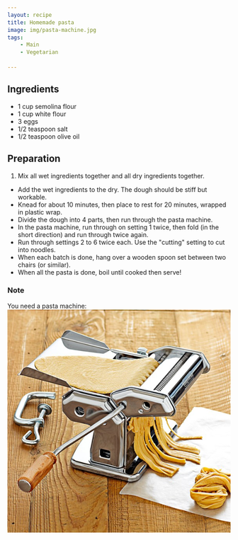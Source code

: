 ```yaml
---
layout: recipe
title: Homemade pasta
image: img/pasta-machine.jpg  
tags:
    - Main
    - Vegetarian

---
```

## Ingredients
* 1 cup semolina flour
* 1 cup white flour
* 3 eggs
* 1/2 teaspoon salt
* 1/2 teaspoon olive oil

## Preparation
1. Mix all wet ingredients together and all dry ingredients together.  
* Add the wet ingredients to the dry. The dough should be stiff but workable.  
* Knead for about 10 minutes, then place to rest for 20 minutes, wrapped in plastic wrap.
* Divide the dough into 4 parts, then run through the pasta machine.  
* In the pasta machine, run through on setting 1 twice, then fold (in the short direction) and run through twice again.  
* Run through settings 2 to 6 twice each. Use the "cutting" setting to cut into noodles.   
* When each batch is done, hang over a wooden spoon set between two chairs (or similar).   
* When all the pasta is done, boil until cooked then serve!


### Note
You need a pasta machine:   
![image](img/pasta-machine.jpg)